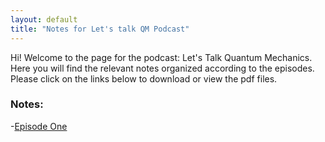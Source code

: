 ```yaml
---
layout: default
title: "Notes for Let's talk QM Podcast"
---
```

Hi! Welcome to the page for the podcast: Let's Talk Quantum Mechanics. Here you will find the relevant notes organized according to
the episodes. Please click on the links below to download or view the pdf files. 

### Notes:
-[Episode One](Notes/exp1.pdf)

